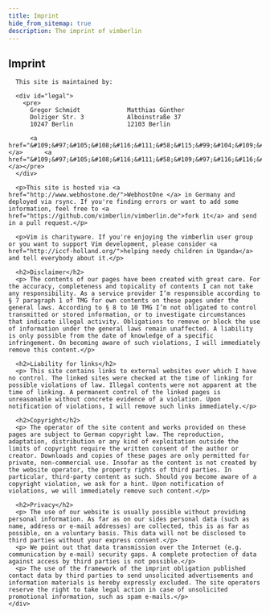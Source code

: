 ```yaml
---
title: Imprint
hide_from_sitemap: true
description: The imprint of vimberlin
---
```


<div class="container">
  <div class="row">
    <div class="col-md-10 col-md-offset-1">
      <h2>Imprint</h2>

      This site is maintained by:

      <div id="legal">
        <pre>
          Gregor Schmidt             Matthias Günther
          Dolziger Str. 3            Alboinstraße 37
          10247 Berlin               12103 Berlin

          <a href="&#109;&#97;&#105;&#108;&#116;&#111;&#58;&#115;&#99;&#104;&#109;&#105;&#100;&#116;&#64;&#110;&#97;&#99;&#104;&#45;&#118;&#111;&#114;&#110;&#101;&#46;&#101;&#117;">&#115;&#99;&#104;&#109;&#105;&#100;&#116;&#64;&#110;&#97;&#99;&#104;&#45;&#118;&#111;&#114;&#110;&#101;&#46;&#101;&#117;</a>      <a href="&#109;&#97;&#105;&#108;&#116;&#111;&#58;&#109;&#97;&#116;&#116;&#104;&#105;&#97;&#115;&#64;&#119;&#105;&#107;&#105;&#109;&#97;&#116;&#122;&#101;&#46;&#100;&#101;">&#109;&#97;&#116;&#116;&#104;&#105;&#97;&#115;&#64;&#119;&#105;&#107;&#105;&#109;&#97;&#116;&#122;&#101;&#46;&#100;&#101;</a></pre>
      </div>

      <p>This site is hosted via <a href="http://www.webhostone.de/">WebhostOne </a> in Germany and deployed via rsync. If you're finding errors or want to add some information, feel free to <a href="https://github.com/vimberlin/vimberlin.de">fork it</a> and send in a pull request.</p>

      <p>Vim is charityware. If you're enjoying the vimberlin user group or you want to support Vim development, please consider <a href="http://iccf-holland.org/">helping needy children in Uganda</a> and tell everybody about it.</p>

      <h2>Disclaimer</h2>
      <p> The contents of our pages have been created with great care. For the accuracy, completeness and topicality of contents I can not take any responsibility. As a service provider I’m responsible according to § 7 paragraph 1 of TMG for own contents on these pages under the general laws. According to § 8 to 10 TMG I’m not obligated to control transmitted or stored information, or to investigate circumstances that indicate illegal activity. Obligations to remove or block the use of information under the general laws remain unaffected. A liability is only possible from the date of knowledge of a specific infringement. On becoming aware of such violations, I will immediately remove this content.</p>

      <h2>Liability for links</h2>
      <p> This site contains links to external websites over which I have no control. The linked sites were checked at the time of linking for possible violations of law. Illegal contents were not apparent at the time of linking. A permanent control of the linked pages is unreasonable without concrete evidence of a violation. Upon notification of violations, I will remove such links immediately.</p>

      <h2>Copyright</h2>
      <p> The operator of the site content and works provided on these pages are subject to German copyright law. The reproduction, adaptation, distribution or any kind of exploitation outside the limits of copyright require the written consent of the author or creator. Downloads and copies of these pages are only permitted for private, non-commercial use. Insofar as the content is not created by the website operator, the property rights of third parties. In particular, third-party content as such. Should you become aware of a copyright violation, we ask for a hint. Upon notification of violations, we will immediately remove such content.</p>

      <h2>Privacy</h2>
      <p> The use of our website is usually possible without providing personal information. As far as on our sides personal data (such as name, address or e-mail addresses) are collected, this is as far as possible, on a voluntary basis. This data will not be disclosed to third parties without your express consent.</p>
      <p> We point out that data transmission over the Internet (e.g. communication by e-mail) security gaps. A complete protection of data against access by third parties is not possible.</p>
      <p> The use of the framework of the imprint obligation published contact data by third parties to send unsolicited advertisements and information materials is hereby expressly excluded. The site operators reserve the right to take legal action in case of unsolicited promotional information, such as spam e-mails.</p>
    </div>
  </div>
</div>


